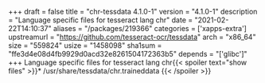 +++
draft = false
title = "chr-tessdata 4.1.0-1"
version = "4.1.0-1"
description = "Language specific files for tesseract lang chr"
date = "2021-02-22T14:10:37"
aliases = "/packages/219366"
categories = ['xapps-extra']
upstreamurl = "https://github.com/tesseract-ocr/tessdata"
arch = "x86_64"
size = "559824"
usize = "1458098"
sha1sum = "ffe3d4e08d4fb9929d0acd32e8261504172363b5"
depends = "['glibc']"
+++
Language specific files for tesseract lang chr{{< spoiler text="show files" >}}* /usr/share/tessdata/chr.traineddata
{{< /spoiler >}}